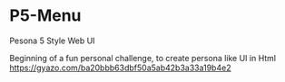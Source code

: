 # P5-Menu
Pesona 5 Style Web UI


Beginning of a fun personal challenge, to create persona like UI in Html
https://gyazo.com/ba20bbb63dbf50a5ab42b3a33a19b4e2
